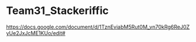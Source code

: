 # Team31_Stackeriffic
 
https://docs.google.com/document/d/1TznEviabM5Rut0M_vn70kRg6ReJ0ZyUe2JxJcME1KUo/edit#
